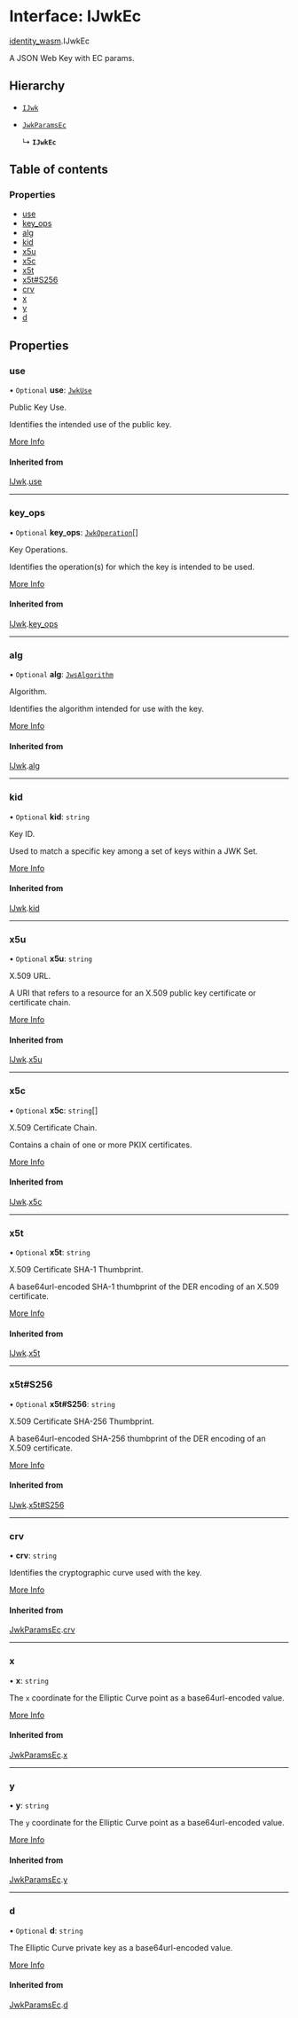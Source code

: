 # Interface: IJwkEc

[identity\_wasm](../modules/identity_wasm.md).IJwkEc

A JSON Web Key with EC params.

## Hierarchy

- [`IJwk`](identity_wasm.IJwk.md)

- [`JwkParamsEc`](identity_wasm.JwkParamsEc.md)

  ↳ **`IJwkEc`**

## Table of contents

### Properties

- [use](identity_wasm.IJwkEc.md#use)
- [key\_ops](identity_wasm.IJwkEc.md#key_ops)
- [alg](identity_wasm.IJwkEc.md#alg)
- [kid](identity_wasm.IJwkEc.md#kid)
- [x5u](identity_wasm.IJwkEc.md#x5u)
- [x5c](identity_wasm.IJwkEc.md#x5c)
- [x5t](identity_wasm.IJwkEc.md#x5t)
- [x5t#S256](identity_wasm.IJwkEc.md#x5ts256)
- [crv](identity_wasm.IJwkEc.md#crv)
- [x](identity_wasm.IJwkEc.md#x)
- [y](identity_wasm.IJwkEc.md#y)
- [d](identity_wasm.IJwkEc.md#d)

## Properties

### use

• `Optional` **use**: [`JwkUse`](../enums/jose_jwk_use.JwkUse.md)

Public Key Use.

Identifies the intended use of the public key.

[More Info](https://tools.ietf.org/html/rfc7517#section-4.2)

#### Inherited from

[IJwk](identity_wasm.IJwk.md).[use](identity_wasm.IJwk.md#use)

___

### key\_ops

• `Optional` **key\_ops**: [`JwkOperation`](../enums/jose_jwk_operation.JwkOperation.md)[]

Key Operations.

Identifies the operation(s) for which the key is intended to be used.

[More Info](https://tools.ietf.org/html/rfc7517#section-4.3)

#### Inherited from

[IJwk](identity_wasm.IJwk.md).[key_ops](identity_wasm.IJwk.md#key_ops)

___

### alg

• `Optional` **alg**: [`JwsAlgorithm`](../enums/jose_jws_algorithm.JwsAlgorithm.md)

Algorithm.

Identifies the algorithm intended for use with the key.

[More Info](https://tools.ietf.org/html/rfc7517#section-4.4)

#### Inherited from

[IJwk](identity_wasm.IJwk.md).[alg](identity_wasm.IJwk.md#alg)

___

### kid

• `Optional` **kid**: `string`

Key ID.

Used to match a specific key among a set of keys within a JWK Set.

[More Info](https://tools.ietf.org/html/rfc7517#section-4.5)

#### Inherited from

[IJwk](identity_wasm.IJwk.md).[kid](identity_wasm.IJwk.md#kid)

___

### x5u

• `Optional` **x5u**: `string`

X.509 URL.

A URI that refers to a resource for an X.509 public key certificate or
certificate chain.

[More Info](https://tools.ietf.org/html/rfc7517#section-4.6)

#### Inherited from

[IJwk](identity_wasm.IJwk.md).[x5u](identity_wasm.IJwk.md#x5u)

___

### x5c

• `Optional` **x5c**: `string`[]

X.509 Certificate Chain.

Contains a chain of one or more PKIX certificates.

[More Info](https://tools.ietf.org/html/rfc7517#section-4.7)

#### Inherited from

[IJwk](identity_wasm.IJwk.md).[x5c](identity_wasm.IJwk.md#x5c)

___

### x5t

• `Optional` **x5t**: `string`

X.509 Certificate SHA-1 Thumbprint.

A base64url-encoded SHA-1 thumbprint of the DER encoding of an X.509
certificate.

[More Info](https://tools.ietf.org/html/rfc7517#section-4.8)

#### Inherited from

[IJwk](identity_wasm.IJwk.md).[x5t](identity_wasm.IJwk.md#x5t)

___

### x5t#S256

• `Optional` **x5t#S256**: `string`

X.509 Certificate SHA-256 Thumbprint.

A base64url-encoded SHA-256 thumbprint of the DER encoding of an X.509
certificate.

[More Info](https://tools.ietf.org/html/rfc7517#section-4.9)

#### Inherited from

[IJwk](identity_wasm.IJwk.md).[x5t#S256](identity_wasm.IJwk.md#x5ts256)

___

### crv

• **crv**: `string`

Identifies the cryptographic curve used with the key.

[More Info](https://tools.ietf.org/html/rfc7518#section-6.2.1.1)

#### Inherited from

[JwkParamsEc](identity_wasm.JwkParamsEc.md).[crv](identity_wasm.JwkParamsEc.md#crv)

___

### x

• **x**: `string`

The `x` coordinate for the Elliptic Curve point as a base64url-encoded value.

[More Info](https://tools.ietf.org/html/rfc7518#section-6.2.1.2)

#### Inherited from

[JwkParamsEc](identity_wasm.JwkParamsEc.md).[x](identity_wasm.JwkParamsEc.md#x)

___

### y

• **y**: `string`

The `y` coordinate for the Elliptic Curve point as a base64url-encoded value.

[More Info](https://tools.ietf.org/html/rfc7518#section-6.2.1.3)

#### Inherited from

[JwkParamsEc](identity_wasm.JwkParamsEc.md).[y](identity_wasm.JwkParamsEc.md#y)

___

### d

• `Optional` **d**: `string`

The Elliptic Curve private key as a base64url-encoded value.

[More Info](https://tools.ietf.org/html/rfc7518#section-6.2.2.1)

#### Inherited from

[JwkParamsEc](identity_wasm.JwkParamsEc.md).[d](identity_wasm.JwkParamsEc.md#d)
